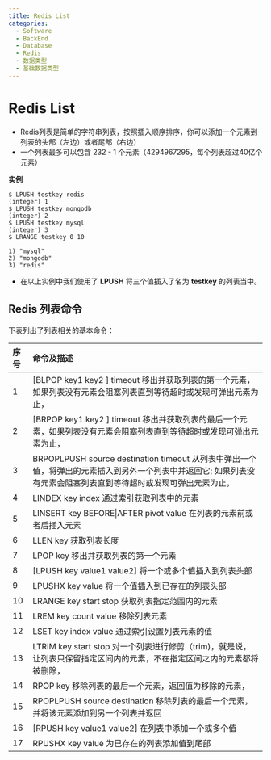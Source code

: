 ```yaml
---
title: Redis List
categories:
  - Software
  - BackEnd
  - Database
  - Redis
  - 数据类型
  - 基础数据类型
---
```

# Redis List

- Redis列表是简单的字符串列表，按照插入顺序排序，你可以添加一个元素到列表的头部（左边）或者尾部（右边）
- 一个列表最多可以包含 232 - 1 个元素（4294967295，每个列表超过40亿个元素）

**实例**

```shell
$ LPUSH testkey redis
(integer) 1
$ LPUSH testkey mongodb
(integer) 2
$ LPUSH testkey mysql
(integer) 3
$ LRANGE testkey 0 10

1) "mysql"
2) "mongodb"
3) "redis"
```

- 在以上实例中我们使用了 **LPUSH** 将三个值插入了名为 **testkey** 的列表当中。

## Redis 列表命令

下表列出了列表相关的基本命令：

| 序号 | 命令及描述                                                   |
| :--- | :----------------------------------------------------------- |
| 1    | [BLPOP key1 key2 \] timeout  移出并获取列表的第一个元素，如果列表没有元素会阻塞列表直到等待超时或发现可弹出元素为止， |
| 2    | [BRPOP key1 key2 \] timeout  移出并获取列表的最后一个元素，如果列表没有元素会阻塞列表直到等待超时或发现可弹出元素为止， |
| 3    | BRPOPLPUSH source destination timeout  从列表中弹出一个值，将弹出的元素插入到另外一个列表中并返回它; 如果列表没有元素会阻塞列表直到等待超时或发现可弹出元素为止， |
| 4    | LINDEX key index  通过索引获取列表中的元素                   |
| 5    | LINSERT key BEFORE\|AFTER pivot value  在列表的元素前或者后插入元素 |
| 6    | LLEN key  获取列表长度                                       |
| 7    | LPOP key  移出并获取列表的第一个元素                         |
| 8    | [LPUSH key value1 value2\]  将一个或多个值插入到列表头部     |
| 9    | LPUSHX key value  将一个值插入到已存在的列表头部             |
| 10   | LRANGE key start stop  获取列表指定范围内的元素              |
| 11   | LREM key count value  移除列表元素                           |
| 12   | LSET key index value  通过索引设置列表元素的值               |
| 13   | LTRIM key start stop  对一个列表进行修剪（trim)，就是说，让列表只保留指定区间内的元素，不在指定区间之内的元素都将被删除， |
| 14   | RPOP key  移除列表的最后一个元素，返回值为移除的元素，         |
| 15   | RPOPLPUSH source destination  移除列表的最后一个元素，并将该元素添加到另一个列表并返回 |
| 16   | [RPUSH key value1 value2\]  在列表中添加一个或多个值         |
| 17   | RPUSHX key value  为已存在的列表添加值到尾部                 |